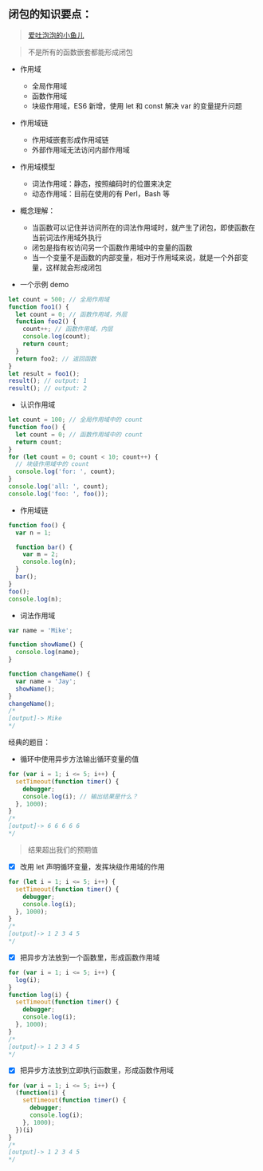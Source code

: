 闭包的知识要点：
-

> [爱吐泡泡的小鱼儿](https://juejin.im/post/5ebfb6476fb9a0432f1004ae)

> 不是所有的函数嵌套都能形成闭包
> 

+ 作用域
  + 全局作用域
  + 函数作用域
  + 块级作用域，ES6 新增，使用 let 和 const 解决 var 的变量提升问题
+ 作用域链
  + 作用域嵌套形成作用域链
  + 外部作用域无法访问内部作用域
+ 作用域模型
  + 词法作用域：静态，按照编码时的位置来决定
  + 动态作用域：目前在使用的有 Perl，Bash 等
+ 概念理解：
  + 当函数可以记住并访问所在的词法作用域时，就产生了闭包，即使函数在当前词法作用域外执行
  + 闭包是指有权访问另一个函数作用域中的变量的函数
  + 当一个变量不是函数的内部变量，相对于作用域来说，就是一个外部变量，这样就会形成闭包

+ 一个示例 demo
```js
let count = 500; // 全局作用域
function foo1() {
  let count = 0; // 函数作用域，外层
  function foo2() {
    count++; // 函数作用域，内层
    console.log(count);
    return count;
  }
  return foo2; // 返回函数
}
let result = foo1();
result(); // output: 1
result(); // output: 2
```

+ 认识作用域
```js
let count = 100; // 全局作用域中的 count
function foo() {
  let count = 0; // 函数作用域中的 count
  return count;
}
for (let count = 0; count < 10; count++) {
  // 块级作用域中的 count
  console.log('for: ', count);
}
console.log('all: ', count);
console.log('foo: ', foo());
```

+ 作用域链
```js
function foo() {
  var n = 1;

  function bar() {
    var m = 2;
    console.log(n);
  }
  bar();
}
foo();
console.log(n);
```

+ 词法作用域
```js
var name = 'Mike';

function showName() {
  console.log(name);
}

function changeName() {
  var name = 'Jay';
  showName();
}
changeName();
/*
[output]-> Mike
*/
```

经典的题目：
+ 循环中使用异步方法输出循环变量的值
```js
for (var i = 1; i <= 5; i++) {
  setTimeout(function timer() {
    debugger;
    console.log(i); // 输出结果是什么？
  }, 1000);
}
/*
[output]-> 6 6 6 6 6
*/
```
> 结果超出我们的预期值

- [x] 改用 let 声明循环变量，发挥块级作用域的作用
```js
for (let i = 1; i <= 5; i++) {
  setTimeout(function timer() {
    debugger;
    console.log(i);
  }, 1000);
}
/*
[output]-> 1 2 3 4 5
*/
```

- [x] 把异步方法放到一个函数里，形成函数作用域
```js
for (var i = 1; i <= 5; i++) {
  log(i);
}
function log(i) {
  setTimeout(function timer() {
    debugger;
    console.log(i);
  }, 1000);
}
/*
[output]-> 1 2 3 4 5
*/
```

- [x] 把异步方法放到立即执行函数里，形成函数作用域
```js
for (var i = 1; i <= 5; i++) {
  (function(i) {
    setTimeout(function timer() {
      debugger;
      console.log(i);
    }, 1000);
  })(i)
}
/*
[output]-> 1 2 3 4 5
*/
```
